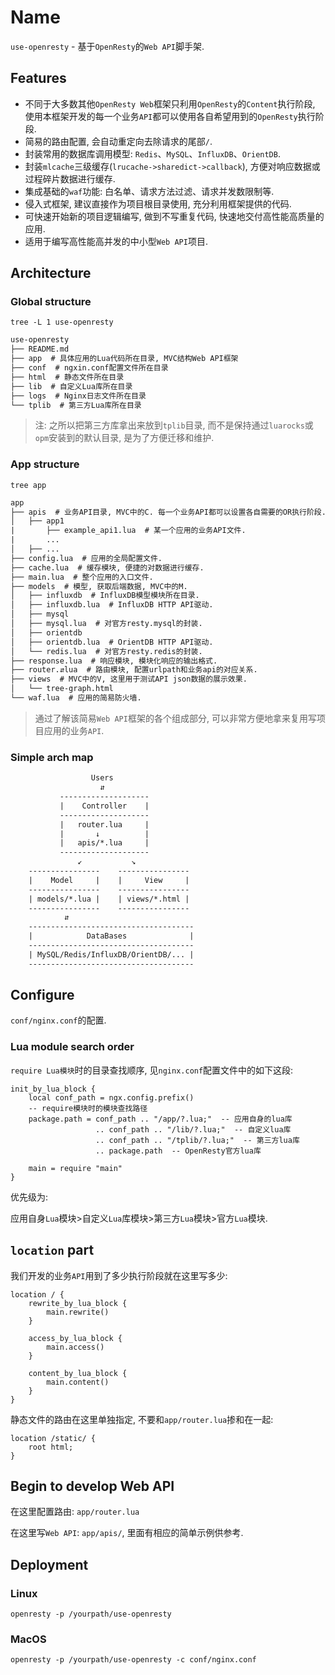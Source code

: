 # Name

`use-openresty` - 基于`OpenResty`的`Web API`脚手架.

## Features

* 不同于大多数其他`OpenResty Web`框架只利用`OpenResty`的`Content`执行阶段,
  使用本框架开发的每一个业务`API`都可以使用各自希望用到的`OpenResty`执行阶段.
* 简易的路由配置, 会自动重定向去除请求的尾部`/`.
* 封装常用的数据库调用模型: `Redis`、`MySQL`、`InfluxDB`、`OrientDB`.
* 封装`mlcache`三级缓存(`lrucache->sharedict->callback`),
  方便对响应数据或过程碎片数据进行缓存.
* 集成基础的`waf`功能: 白名单、请求方法过滤、请求并发数限制等.
* 侵入式框架, 建议直接作为项目根目录使用, 充分利用框架提供的代码.
* 可快速开始新的项目逻辑编写, 做到不写重复代码, 快速地交付高性能高质量的应用.
* 适用于编写高性能高并发的中小型`Web API`项目.

## Architecture

### Global structure

`tree -L 1 use-openresty`

```txt
use-openresty
├── README.md
├── app  # 具体应用的Lua代码所在目录, MVC结构Web API框架
├── conf  # ngxin.conf配置文件所在目录
├── html  # 静态文件所在目录
├── lib  # 自定义Lua库所在目录
├── logs  # Nginx日志文件所在目录
└── tplib  # 第三方Lua库所在目录
```

> 注:
> 之所以把第三方库拿出来放到`tplib`目录,
> 而不是保持通过`luarocks`或`opm`安装到的默认目录, 是为了方便迁移和维护.

### App structure

`tree app`

```txt
app
├── apis  # 业务API目录, MVC中的C. 每一个业务API都可以设置各自需要的OR执行阶段.
│   ├── app1
|       ├── example_api1.lua  # 某一个应用的业务API文件.
|       ...
│   ├── ...
├── config.lua  # 应用的全局配置文件.
├── cache.lua  # 缓存模块, 便捷的对数据进行缓存.
├── main.lua  # 整个应用的入口文件.
├── models  # 模型, 获取后端数据, MVC中的M.
│   ├── influxdb  # InfluxDB模型模块所在目录.
│   ├── influxdb.lua  # InfluxDB HTTP API驱动.
│   ├── mysql
│   ├── mysql.lua  # 对官方resty.mysql的封装.
│   ├── orientdb
│   ├── orientdb.lua  # OrientDB HTTP API驱动.
│   └── redis.lua  # 对官方resty.redis的封装.
├── response.lua  # 响应模块, 模块化响应的输出格式.
├── router.⇵lua  # 路由模块, 配置urlpath和业务api的对应关系.
├── views  # MVC中的V, 这里用于测试API json数据的展示效果.
│   └── tree-graph.html
└── waf.lua  # 应用的简易防火墙.
```

> 通过了解该简易`Web API`框架的各个组成部分,
> 可以非常方便地拿来复用写项目应用的业务`API`.

### Simple arch map

```txt
                  Users
                    ⇵
           --------------------
           |    Controller    |
           --------------------
           |   router.lua     |
           |       ↓          |
           |   apis/*.lua     |
           --------------------
               ↙︎           ↘︎
    ----------------    ----------------
    |    Model     |    |     View     |
    ----------------    ----------------
    | models/*.lua |    | views/*.html |
    ----------------    ----------------
            ⇵
    -------------------------------------
    |            DataBases              |
    -------------------------------------
    | MySQL/Redis/InfluxDB/OrientDB/... |
    -------------------------------------
```

## Configure

`conf/nginx.conf`的配置.

### Lua module search order

`require Lua模块`时的目录查找顺序, 见`nginx.conf`配置文件中的如下这段:

```nginx
init_by_lua_block {
    local conf_path = ngx.config.prefix()
    -- require模块时的模块查找路径
    package.path = conf_path .. "/app/?.lua;"  -- 应用自身的lua库
                   .. conf_path .. "/lib/?.lua;"  -- 自定义lua库
                   .. conf_path .. "/tplib/?.lua;"  -- 第三方lua库
                   .. package.path  -- OpenResty官方lua库

    main = require "main"
}
```

优先级为:

应用自身`Lua`模块>自定义`Lua`库模块>第三方`Lua`模块>官方`Lua`模块.

## `location` part

我们开发的业务`API`用到了多少执行阶段就在这里写多少:

```nginx
location / {
    rewrite_by_lua_block {
        main.rewrite()
    }

    access_by_lua_block {
        main.access()
    }

    content_by_lua_block {
        main.content()
    }
}
```

静态文件的路由在这里单独指定, 不要和`app/router.lua`掺和在一起:

```nginx
location /static/ {
    root html;
}
```

## Begin to develop Web API

在这里配置路由: `app/router.lua`

在这里写`Web API`: `app/apis/`, 里面有相应的简单示例供参考.

## Deployment

### Linux

`openresty -p /yourpath/use-openresty`

### MacOS

`openresty -p /yourpath/use-openresty -c conf/nginx.conf`


